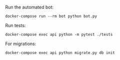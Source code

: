 Run the automated bot:
```shell
docker-compose run --rm bot python bot.py
```

Run tests:
```shell
docker-compose exec api python -m pytest ./tests
```

For migrations:
```shell
docker-compose exec api python migrate.py db init
```
